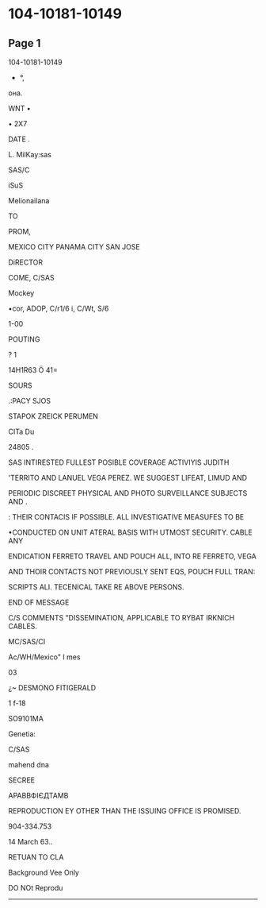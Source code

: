 # 104-10181-10149

## Page 1

104-10181-10149

* °,

она.

WNT •

• 2X7

DATE .

L. MilKay:sas

SAS/C

iSuS

Melionailana

TO

PROM,

MEXICO CITY PANAMA CITY SAN JOSE

DiRECTOR

COME, C/SAS

Mockey

•cor, ADOP, C/r1/6 i, C/Wt, S/6

1-00

POUTING

? 1

14H1R63 Ö 41=

SOURS

.:PACY SJOS

STAPOK ZREICK PERUMEN

CITa Du

24805 .

SAS INTIRESTED FULLEST POSIBLE COVERAGE ACTIVIYIS JUDITH

'TERRITO AND LANUEL VEGA PEREZ. WE SUGGEST LIFEAT, LIMUD AND

PERIODIC DISCREET PHYSICAL AND PHOTO SURVEILLANCE SUBJECTS AND .

: THEIR CONTACIS IF POSSIBLE. ALL INVESTIGATIVE MEASUFES TO BE

•CONDUCTED ON UNIT ATERAL BASIS WITH UTMOST SECURITY. CABLE ANY

ENDICATION FERRETO TRAVEL AND POUCH ALL, INTO RE FERRETO, VEGA

AND THOIR CONTACTS NOT PREVIOUSLY SENT EQS, POUCH FULL TRAN:

SCRIPTS ALI. TECENICAL TAKE RE ABOVE PERSONS.

END OF MESSAGE

C/S COMMENTS "DISSEMINATION, APPLICABLE TO RYBAT IRKNICH CABLES.

MC/SAS/CI

Ac/WH/Mexico" I mes

03

¿~ DESMONO FITIGERALD

1 f-18

SO9101MA

Genetia:

C/SAS

mahend dna

SECREE

АРАВВФІЄДТАМВ

REPRODUCTION EY OTHER THAN THE ISSUING OFFICE IS PROMISED.

904-334.753

14 March 63..

RETUAN TO CLA

Background Vee Only

DO NOt Reprodu

---

